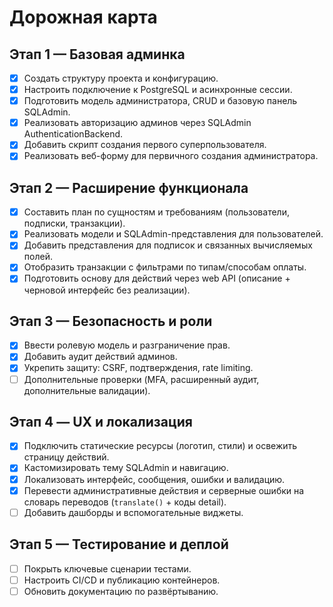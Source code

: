 ﻿# Дорожная карта

## Этап 1 — Базовая админка

- [x] Создать структуру проекта и конфигурацию.
- [x] Настроить подключение к PostgreSQL и асинхронные сессии.
- [x] Подготовить модель администратора, CRUD и базовую панель SQLAdmin.
- [x] Реализовать авторизацию админов через SQLAdmin AuthenticationBackend.
- [x] Добавить скрипт создания первого суперпользователя.
- [x] Реализовать веб-форму для первичного создания администратора.

## Этап 2 — Расширение функционала

- [x] Составить план по сущностям и требованиям (пользователи, подписки, транзакции).
- [x] Реализовать модели и SQLAdmin-представления для пользователей.
- [x] Добавить представления для подписок и связанных вычисляемых полей.
- [x] Отобразить транзакции с фильтрами по типам/способам оплаты.
- [x] Подготовить основу для действий через web API (описание + черновой интерфейс без реализации).

## Этап 3 — Безопасность и роли

- [x] Ввести ролевую модель и разграничение прав.
- [x] Добавить аудит действий админов.
- [x] Укрепить защиту: CSRF, подтверждения, rate limiting.
- [ ] Дополнительные проверки (MFA, расширенный аудит, дополнительные валидации).

## Этап 4 — UX и локализация

- [x] Подключить статические ресурсы (логотип, стили) и освежить страницу действий.
- [x] Кастомизировать тему SQLAdmin и навигацию.
- [x] Локализовать интерфейс, сообщения, ошибки и валидацию.
- [x] Перевести административные действия и серверные ошибки на словарь переводов (`translate()` + коды detail).
- [ ] Добавить дашборды и вспомогательные виджеты.

## Этап 5 — Тестирование и деплой

- [ ] Покрыть ключевые сценарии тестами.
- [ ] Настроить CI/CD и публикацию контейнеров.
- [ ] Обновить документацию по развёртыванию.
